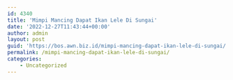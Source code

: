 ```yaml
---
id: 4340
title: 'Mimpi Mancing Dapat Ikan Lele Di Sungai'
date: '2022-12-27T11:43:44+00:00'
author: admin
layout: post
guid: 'https://bos.awn.biz.id/mimpi-mancing-dapat-ikan-lele-di-sungai/'
permalink: /mimpi-mancing-dapat-ikan-lele-di-sungai/
categories:
    - Uncategorized
---
```


